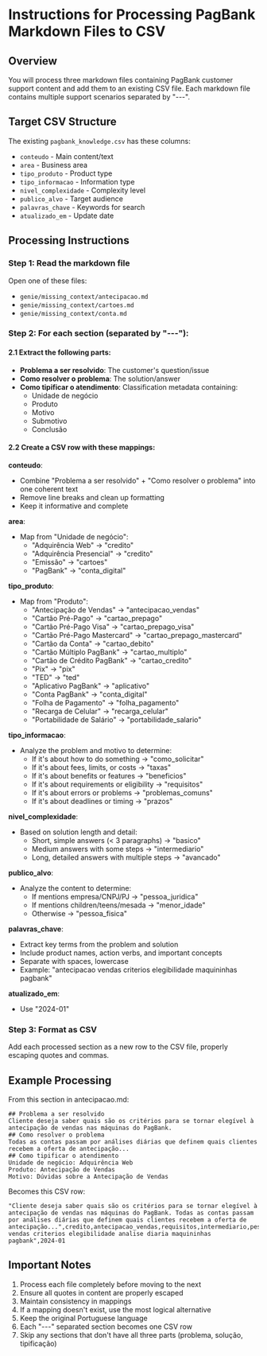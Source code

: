 # Instructions for Processing PagBank Markdown Files to CSV

## Overview
You will process three markdown files containing PagBank customer support content and add them to an existing CSV file. Each markdown file contains multiple support scenarios separated by "---".

## Target CSV Structure
The existing `pagbank_knowledge.csv` has these columns:
- `conteudo` - Main content/text
- `area` - Business area
- `tipo_produto` - Product type
- `tipo_informacao` - Information type
- `nivel_complexidade` - Complexity level
- `publico_alvo` - Target audience
- `palavras_chave` - Keywords for search
- `atualizado_em` - Update date

## Processing Instructions

### Step 1: Read the markdown file
Open one of these files:
- `genie/missing_context/antecipacao.md` 
- `genie/missing_context/cartoes.md`
- `genie/missing_context/conta.md`

### Step 2: For each section (separated by "---"):

#### 2.1 Extract the following parts:
- **Problema a ser resolvido**: The customer's question/issue
- **Como resolver o problema**: The solution/answer
- **Como tipificar o atendimento**: Classification metadata containing:
  - Unidade de negócio
  - Produto
  - Motivo
  - Submotivo
  - Conclusão

#### 2.2 Create a CSV row with these mappings:

**conteudo**: 
- Combine "Problema a ser resolvido" + "Como resolver o problema" into one coherent text
- Remove line breaks and clean up formatting
- Keep it informative and complete

**area**:
- Map from "Unidade de negócio":
  - "Adquirência Web" → "credito"
  - "Adquirência Presencial" → "credito"
  - "Emissão" → "cartoes"
  - "PagBank" → "conta_digital"

**tipo_produto**:
- Map from "Produto":
  - "Antecipação de Vendas" → "antecipacao_vendas"
  - "Cartão Pré-Pago" → "cartao_prepago"
  - "Cartão Pré-Pago Visa" → "cartao_prepago_visa"
  - "Cartão Pré-Pago Mastercard" → "cartao_prepago_mastercard"
  - "Cartão da Conta" → "cartao_debito"
  - "Cartão Múltiplo PagBank" → "cartao_multiplo"
  - "Cartão de Crédito PagBank" → "cartao_credito"
  - "Pix" → "pix"
  - "TED" → "ted"
  - "Aplicativo PagBank" → "aplicativo"
  - "Conta PagBank" → "conta_digital"
  - "Folha de Pagamento" → "folha_pagamento"
  - "Recarga de Celular" → "recarga_celular"
  - "Portabilidade de Salário" → "portabilidade_salario"

**tipo_informacao**:
- Analyze the problem and motivo to determine:
  - If it's about how to do something → "como_solicitar"
  - If it's about fees, limits, or costs → "taxas"
  - If it's about benefits or features → "beneficios"
  - If it's about requirements or eligibility → "requisitos"
  - If it's about errors or problems → "problemas_comuns"
  - If it's about deadlines or timing → "prazos"

**nivel_complexidade**:
- Based on solution length and detail:
  - Short, simple answers (< 3 paragraphs) → "basico"
  - Medium answers with some steps → "intermediario"
  - Long, detailed answers with multiple steps → "avancado"

**publico_alvo**:
- Analyze the content to determine:
  - If mentions empresa/CNPJ/PJ → "pessoa_juridica"
  - If mentions children/teens/mesada → "menor_idade"
  - Otherwise → "pessoa_fisica"

**palavras_chave**:
- Extract key terms from the problem and solution
- Include product names, action verbs, and important concepts
- Separate with spaces, lowercase
- Example: "antecipacao vendas criterios elegibilidade maquininhas pagbank"

**atualizado_em**:
- Use "2024-01"

### Step 3: Format as CSV
Add each processed section as a new row to the CSV file, properly escaping quotes and commas.

## Example Processing

From this section in antecipacao.md:
```
## Problema a ser resolvido
Cliente deseja saber quais são os critérios para se tornar elegível à antecipação de vendas nas máquinas do PagBank.
## Como resolver o problema
Todas as contas passam por análises diárias que definem quais clientes recebem a oferta de antecipação...
## Como tipificar o atendimento
Unidade de negócio: Adquirência Web
Produto: Antecipação de Vendas
Motivo: Dúvidas sobre a Antecipação de Vendas
```

Becomes this CSV row:
```csv
"Cliente deseja saber quais são os critérios para se tornar elegível à antecipação de vendas nas máquinas do PagBank. Todas as contas passam por análises diárias que definem quais clientes recebem a oferta de antecipação...",credito,antecipacao_vendas,requisitos,intermediario,pessoa_juridica,"antecipacao vendas criterios elegibilidade analise diaria maquininhas pagbank",2024-01
```

## Important Notes
1. Process each file completely before moving to the next
2. Ensure all quotes in content are properly escaped
3. Maintain consistency in mappings
4. If a mapping doesn't exist, use the most logical alternative
5. Keep the original Portuguese language
6. Each "---" separated section becomes one CSV row
7. Skip any sections that don't have all three parts (problema, solução, tipificação)